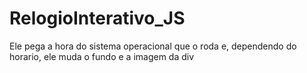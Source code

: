# RelogioInterativo_JS
 Ele pega a hora do sistema operacional que o roda e, dependendo do horario, ele muda o fundo e a imagem da div
